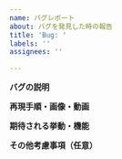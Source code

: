 ```yaml
---
name: バグレポート
about: バグを発見した時の報告
title: 'Bug: '
labels: ''
assignees: ''

---
```


**バグの説明**

**再現手順・画像・動画**

**期待される挙動・機能**

**その他考慮事項（任意）**
